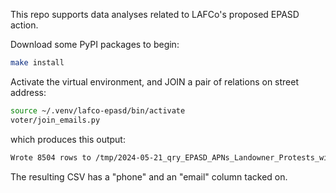 
This repo supports data analyses related to LAFCo's proposed EPASD action.

Download some PyPI packages to begin:
```bash
make install
```

Activate the virtual environment, and JOIN a pair of relations on street address:
```bash
source ~/.venv/lafco-epasd/bin/activate
voter/join_emails.py
```
which produces this output:
```bash
Wrote 8504 rows to /tmp/2024-05-21_qry_EPASD_APNs_Landowner_Protests_with_phone_email.csv
```
The resulting CSV has a "phone" and an "email" column tacked on.
